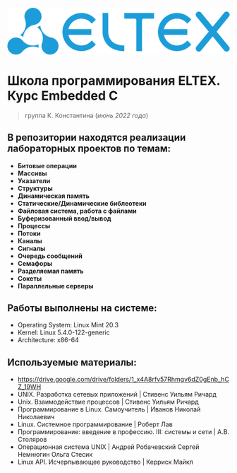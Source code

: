 ![eltex](picture/eltex_icon.png)
# Школа программирования ELTEX. Курс **Embedded C** 
> группа К. Константина (_июнь 2022 года_)
## В репозитории находятся реализации лабораторных проектов по темам:
- **Битовые операции** 
- **Массивы**
- **Указатели**
- **Структуры**
- **Динамическая память**
- **Статические/Динамические библеотеки**
- **Файловая система, работа с файлами**
- **Буферизованный ввод/вывод**
- **Процессы**
- **Потоки**
- **Каналы**
- **Сигналы**
- **Очередь сообщений**
- **Семафоры**
- **Разделяемая память**
- **Сокеты**
- **Параллельные серверы**

## Работы выполнены на системе:
- Operating System: Linux Mint 20.3
- Kernel: Linux 5.4.0-122-generic
- Architecture: x86-64

## Используемые материалы:
- https://drive.google.com/drive/folders/1_x4A8rfv57Rhmgv6dZ0gEnb_hCZ_19WH
- UNIX. Разработка сетевых приложений | Стивенс Уильям Ричард
- Unix. Взаимодействие процессов | Стивенс Уильям Ричард
- Программирование в Linux. Самоучитель | Иванов Николай Николаевич
- Linux. Системное программирование | Роберт Лав
- Программирование: введение в профессию. III: системы и сети | А.В. Столяров
- Операционная система UNIX | Андрей Робачевский Сергей Немнюгин Ольга Стесик
- Linux API. Исчерпывающее руководство | Керриск Майкл



